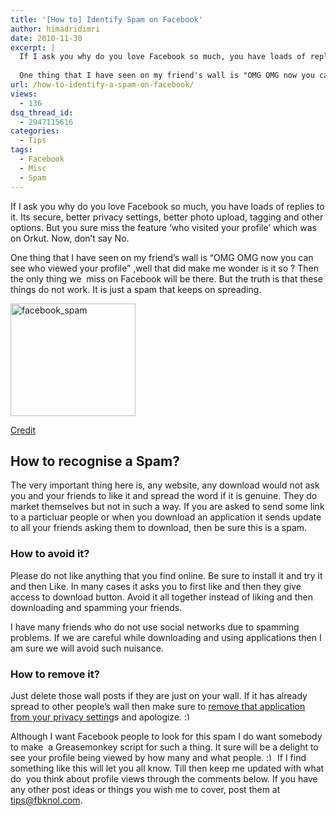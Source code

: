 ```yaml
---
title: '[How to] Identify Spam on Facebook'
author: himadridimri
date: 2010-11-30
excerpt: |
  If I ask you why do you love Facebook so much, you have loads of replies to it. Its secure, better privacy settings, better photo upload, tagging and other options. But you sure miss the feature 'who visited your profile' which was on Orkut. Now, don't say No.
  
  One thing that I have seen on my friend's wall is "OMG OMG now you can see who viewed your profile" ,well that did make me wonder is it so ? Then the only thing we  miss on Facebook will be there. But the truth is that these things do not work. It is just a spam that keeps on spreading
url: /how-to-identify-a-spam-on-facebook/
views:
  - 136
dsq_thread_id:
  - 2947115616
categories:
  - Tips
tags:
  - Facebook
  - Misc
  - Spam
---
```

If I ask you why do you love Facebook so much, you have loads of replies to it. Its secure, better privacy settings, better photo upload, tagging and other options. But you sure miss the feature &#8216;who visited your profile&#8217; which was on Orkut. Now, don&#8217;t say No.

One thing that I have seen on my friend&#8217;s wall is &#8220;OMG OMG now you can see who viewed your profile&#8221; ,well that did make me wonder is it so ? Then the only thing we  miss on Facebook will be there. But the truth is that these things do not work. It is just a spam that keeps on spreading.

<a href="http://fbknol.com/how-to-identify-a-spam-on-facebook/facebook_spam/" onclick="_gaq.push(['_trackEvent', 'outbound-article', 'http://fbknol.com/how-to-identify-a-spam-on-facebook/facebook_spam/', '']);" rel="attachment wp-att-4080"><img class="alignnone size-full wp-image-4080" src="http://cdn.devilsworkshop.org/files/2010/11/facebook_spam.jpg" alt="facebook_spam" width="200" height="180" /></a>

<a href="http://www.ieplexus.com/date/2009/11/02/" onclick="_gaq.push(['_trackEvent', 'outbound-article', 'http://www.ieplexus.com/date/2009/11/02/', 'Credit']);" >Credit</a>

## How to recognise a Spam?

The very important thing here is, any website, any download would not ask you and your friends to like it and spread the word if it is genuine. They do market themselves but not in such a way. If you are asked to send some link to a particluar people or when you download an application it sends update to all your friends asking them to download, then be sure this is a spam.

### How to avoid it?

Please do not like anything that you find online. Be sure to install it and try it and then Like. In many cases it asks you to first like and then they give access to download button. Avoid it all together instead of liking and then downloading and spamming your friends.

I have many friends who do not use social networks due to spamming problems. If we are careful while downloading and using applications then I am sure we will avoid such nuisance.

### How to remove it?

Just delete those wall posts if they are just on your wall. If it has already spread to other people&#8217;s wall then make sure to <a href="http://fbknol.com/now-control-what-you-share/" onclick="_gaq.push(['_trackEvent', 'outbound-article', 'http://fbknol.com/now-control-what-you-share/', 'remove that application from your privacy setting']);" >remove that application from your privacy setting</a>s and apologize. <img src="http://devilsworkshop.org/wp-includes/images/smilies/simple-smile.png" alt=":)" class="wp-smiley" style="height: 1em; max-height: 1em;" />

Although I want Facebook people to look for this spam I do want somebody to make  a Greasemonkey script for such a thing. It sure will be a delight to see your profile being viewed by how many and what people. <img src="http://devilsworkshop.org/wp-includes/images/smilies/simple-smile.png" alt=":)" class="wp-smiley" style="height: 1em; max-height: 1em;" /> If I find something like this will let you all know. Till then keep me updated with what do  you think about profile views through the comments below. If you have any other post ideas or things you wish me to cover, post them at tips@fbknol.com.
